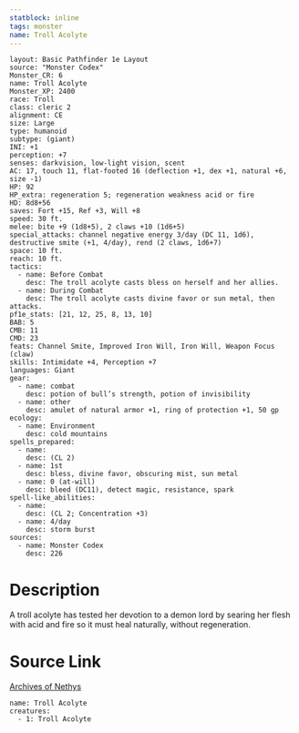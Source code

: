 ```yaml
---
statblock: inline
tags: monster
name: Troll Acolyte
---
```

```statblock
layout: Basic Pathfinder 1e Layout
source: "Monster Codex"
Monster_CR: 6
name: Troll Acolyte
Monster_XP: 2400
race: Troll
class: cleric 2
alignment: CE
size: Large
type: humanoid
subtype: (giant)
INI: +1
perception: +7
senses: darkvision, low-light vision, scent
AC: 17, touch 11, flat-footed 16 (deflection +1, dex +1, natural +6, size -1)
HP: 92
HP_extra: regeneration 5; regeneration weakness acid or fire
HD: 8d8+56
saves: Fort +15, Ref +3, Will +8
speed: 30 ft.
melee: bite +9 (1d8+5), 2 claws +10 (1d6+5)
special_attacks: channel negative energy 3/day (DC 11, 1d6), destructive smite (+1, 4/day), rend (2 claws, 1d6+7)
space: 10 ft.
reach: 10 ft.
tactics:
  - name: Before Combat
    desc: The troll acolyte casts bless on herself and her allies.
  - name: During Combat
    desc: The troll acolyte casts divine favor or sun metal, then attacks.
pf1e_stats: [21, 12, 25, 8, 13, 10]
BAB: 5
CMB: 11
CMD: 23
feats: Channel Smite, Improved Iron Will, Iron Will, Weapon Focus (claw)
skills: Intimidate +4, Perception +7
languages: Giant
gear:
  - name: combat
    desc: potion of bull’s strength, potion of invisibility
  - name: other
    desc: amulet of natural armor +1, ring of protection +1, 50 gp
ecology:
  - name: Environment
    desc: cold mountains
spells_prepared:
  - name:
    desc: (CL 2)
  - name: 1st
    desc: bless, divine favor, obscuring mist, sun metal
  - name: 0 (at-will)
    desc: bleed (DC11), detect magic, resistance, spark
spell-like_abilities:
  - name:
    desc: (CL 2; Concentration +3)
  - name: 4/day
    desc: storm burst
sources:
  - name: Monster Codex
    desc: 226
```
# Description
A troll acolyte has tested her devotion to a demon lord by searing her flesh with acid and fire so it must heal naturally, without regeneration.
# Source Link
[Archives of Nethys](https://aonprd.com/MonsterDisplay.aspx?ItemName=Troll%20Acolyte)
```encounter-table
name: Troll Acolyte
creatures:
  - 1: Troll Acolyte
```

